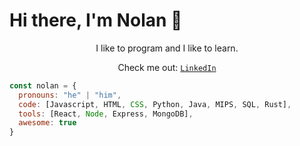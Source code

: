 # Hi there, I'm Nolan 👋

<div align="center" width="50">
  I like to program and I like to learn.
  
  Check me out: [`LinkedIn`](https://www.linkedin.com/in/nolanflinchum/)
</div>

```javascript
const nolan = {
  pronouns: "he" | "him",
  code: [Javascript, HTML, CSS, Python, Java, MIPS, SQL, Rust],
  tools: [React, Node, Express, MongoDB],
  awesome: true
}
```

